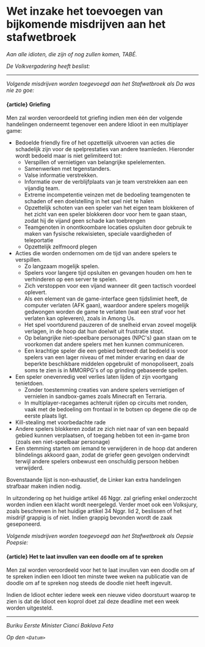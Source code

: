 # Wet inzake het toevoegen van bijkomende misdrijven aan het stafwetbroek

_Aan alle idioten, die zijn of nog zullen komen, TABÉ._

_De Volkvergadering heeft beslist:_

--------------------------

_Volgende misdrijven worden toegevoegd aan het Stafwetbroek als Da was nie zo goe:_

#### {article} Griefing
Men zal worden veroordeeld tot griefing indien men één der volgende handelingen onderneemt tegenover een andere Idioot in een multiplayer game:

* Bedoelde friendly fire of het opzettelijk uitvoeren van acties die schadelijk zijn voor de spelprestaties van andere teamleden. Hieronder wordt bedoeld maar is niet gelimiteerd tot:
    * Verspillen of vernietigen van belangrijke spelelementen.
    * Samenwerken met tegenstanders.
    * Valse informatie verstrekken.
    * Informatie over de verblijfplaats van je team verstrekken aan een vijandig team.
    * Extreme incompetentie veinzen met de bedoeling teamgenoten te schaden of een doelstelling in het spel niet te halen
    * Opzettelijk schoten van een speler van het eigen team blokkeren of het zicht van een speler blokkeren door voor hem te gaan staan, zodat hij de vijand geen schade kan toebrengen
    * Teamgenoten in onontkoombare locaties opsluiten door gebruik te maken van fysische rekwisieten, speciale vaardigheden of teleportatie
    * Opzettelijk zelfmoord plegen
* Acties die worden ondernomen om de tijd van andere spelers te verspillen.
    * Zo langzaam mogelijk spelen.
    * Spelers voor langere tijd opsluiten en gevangen houden om hen te verhinderen op een server te spelen.
    * Zich verstoppen voor een vijand wanneer dit geen tactisch voordeel oplevert.
    * Als een element van de game-interface geen tijdslimiet heeft, de computer verlaten (AFK gaan), waardoor andere spelers mogelijk gedwongen worden de game te verlaten (wat een straf voor het verlaten kan opleveren), zoals in Among Us.
    * Het spel voortdurend pauzeren of de snelheid ervan zoveel mogelijk verlagen, in de hoop dat hun doelwit uit frustratie stopt.
    * Op belangrijke niet-speelbare personages (NPC's) gaan staan om te voorkomen dat andere spelers met hen kunnen communiceren.
    * Een krachtige speler die een gebied betreedt dat bedoeld is voor spelers van een lager niveau of met minder ervaring en daar de beperkte beschikbare middelen opgebruikt of monopoliseert, zoals soms te zien is in MMORPG's of op grinding gebaseerde spellen.
* Een speler onevenredig veel verlies laten lijden of zijn voortgang tenietdoen.
    * Zonder toestemming creaties van andere spelers vernietigen of vernielen in sandbox-games zoals Minecraft en Terraria.
    * In multiplayer-racegames achteruit rijden op circuits met ronden, vaak met de bedoeling om frontaal in te botsen op degene die op de eerste plaats ligt.
* Kill-stealing met voorbedachte rade
* Andere spelers blokkeren zodat ze zich niet naar of van een bepaald gebied kunnen verplaatsen, of toegang hebben tot een in-game bron (zoals een niet-speelbaar personage)
* Een stemming starten om iemand te verwijderen in de hoop dat anderen blindelings akkoord gaan, zodat de griefer geen gevolgen ondervindt terwijl andere spelers onbewust een onschuldig persoon hebben verwijderd.

Bovenstaande lijst is non-exhaustief, de Linker kan extra handelingen strafbaar maken indien nodig.

In uitzondering op het huidige artikel 46 Nggr. zal griefing enkel onderzocht worden indien een klacht wordt neergelegd.
Verder moet ook een Volksjury, zoals beschreven in het huidige artikel 34 Nggr. lid 2, beslissen of het misdrijf grappig is of niet. Indien grappig bevonden wordt de zaak geseponeerd. 

_Volgende misdrijven worden toegevoegd aan het Stafwetbroek als Oepsie Poepsie:_

#### {article} Het te laat invullen van een doodle om af te spreken
Men zal worden veroordeeld voor het te laat invullen van een doodle om af te spreken indien een Idioot ten minste twee weken na publicatie van de doodle om af te spreken nog steeds de doodle niet heeft ingevult.

Indien de Idioot echter iedere week een nieuwe video doorstuurt waarop te zien is dat de Idioot een koprol doet zal deze deadline met een week worden uitgesteld.

--------------------------

_Buriku Eerste Minister Cianci Baklava Feta_

_Op den ``<Datum>``_